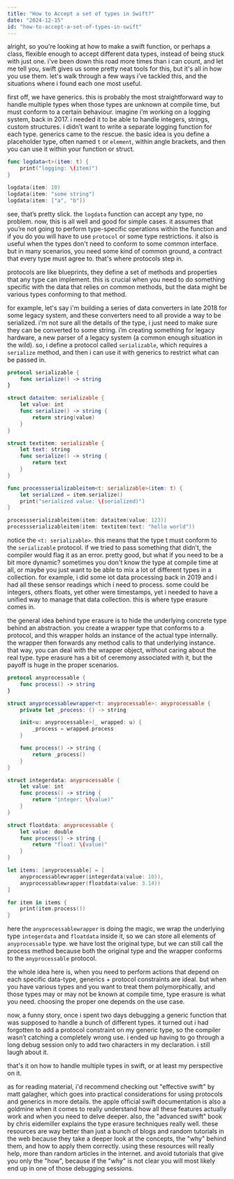 ```yaml
---
title: "How to Accept a set of types in Swift?"
date: "2024-12-15"
id: "how-to-accept-a-set-of-types-in-swift"
---
```


alright, so you're looking at how to make a swift function, or perhaps a class, flexible enough to accept different data types, instead of being stuck with just one. i've been down this road more times than i can count, and let me tell you, swift gives us some pretty neat tools for this, but it's all in how you use them. let's walk through a few ways i’ve tackled this, and the situations where i found each one most useful.

first off, we have generics. this is probably the most straightforward way to handle multiple types when those types are unknown at compile time, but must conform to a certain behaviour. imagine i’m working on a logging system, back in 2017. i needed it to be able to handle integers, strings, custom structures. i didn’t want to write a separate logging function for each type. generics came to the rescue. the basic idea is you define a placeholder type, often named `t` or `element`, within angle brackets, and then you can use it within your function or struct.

```swift
func logdata<t>(item: t) {
    print("logging: \(item)")
}

logdata(item: 10)
logdata(item: "some string")
logdata(item: ["a", "b"])
```

see, that’s pretty slick. the `logdata` function can accept any type, no problem. now, this is all well and good for simple cases. it assumes that you’re not going to perform type-specific operations within the function and if you do you will have to use `protocol` or some type restrictions. it also is useful when the types don't need to conform to some common interface. but in many scenarios, you need some kind of common ground, a contract that every type must agree to. that's where protocols step in.

protocols are like blueprints, they define a set of methods and properties that any type can implement. this is crucial when you need to do something specific with the data that relies on common methods, but the data might be various types conforming to that method.

for example, let's say i'm building a series of data converters in late 2018 for some legacy system, and these converters need to all provide a way to be serialized. i'm not sure all the details of the type, i just need to make sure they can be converted to some string. i’m creating something for legacy hardware, a new parser of a legacy system (a common enough situation in the wild). so, i define a protocol called `serializable`, which requires a `serialize` method, and then i can use it with generics to restrict what can be passed in.

```swift
protocol serializable {
    func serialize() -> string
}

struct dataitem: serializable {
    let value: int
    func serialize() -> string {
        return string(value)
    }
}

struct textitem: serializable {
    let text: string
    func serialize() -> string {
        return text
    }
}

func processserializableitem<t: serializable>(item: t) {
    let serialized = item.serialize()
    print("serialized value: \(serialized)")
}

processserializableitem(item: dataitem(value: 123))
processserializableitem(item: textitem(text: "hello world"))
```

notice the `<t: serializable>`. this means that the type t must conform to the `serializable` protocol. if we tried to pass something that didn’t, the compiler would flag it as an error. pretty good, but what if you need to be a bit more dynamic? sometimes you don't know the type at compile time at all, or maybe you just want to be able to mix a lot of different types in a collection. for example, i did some iot data processing back in 2019 and i had all these sensor readings which i need to process. some could be integers, others floats, yet other were timestamps, yet i needed to have a unified way to manage that data collection. this is where type erasure comes in.

the general idea behind type erasure is to hide the underlying concrete type behind an abstraction. you create a wrapper type that conforms to a protocol, and this wrapper holds an instance of the actual type internally. the wrapper then forwards any method calls to that underlying instance. that way, you can deal with the wrapper object, without caring about the real type. type erasure has a bit of ceremony associated with it, but the payoff is huge in the proper scenarios.

```swift
protocol anyprocessable {
    func process() -> string
}

struct anyprocessablewrapper<t: anyprocessable>: anyprocessable {
    private let _process: () -> string

    init<u: anyprocessable>(_ wrapped: u) {
        _process = wrapped.process
    }

    func process() -> string {
        return _process()
    }
}

struct integerdata: anyprocessable {
    let value: int
    func process() -> string {
        return "integer: \(value)"
    }
}

struct floatdata: anyprocessable {
    let value: double
    func process() -> string {
        return "float: \(value)"
    }
}

let items: [anyprocessable] = [
    anyprocessablewrapper(integerdata(value: 10)),
    anyprocessablewrapper(floatdata(value: 3.14))
]

for item in items {
    print(item.process())
}
```

here the `anyprocessablewrapper` is doing the magic, we wrap the underlying type `integerdata` and `floatdata` inside it, so we can store all elements of `anyprocessable` type. we have lost the original type, but we can still call the process method because both the original type and the wrapper conforms to the `anyprocessable` protocol.

the whole idea here is, when you need to perform actions that depend on each specific data-type, generics + protocol constraints are ideal. but when you have various types and you want to treat them polymorphically, and those types may or may not be known at compile time, type erasure is what you need. choosing the proper one depends on the use case.

now, a funny story, once i spent two days debugging a generic function that was supposed to handle a bunch of different types. it turned out i had forgotten to add a protocol constraint on my generic type, so the compiler wasn’t catching a completely wrong use. i ended up having to go through a long debug session only to add two characters in my declaration. i still laugh about it.

that's it on how to handle multiple types in swift, or at least my perspective on it.

as for reading material, i'd recommend checking out "effective swift" by matt galagher, which goes into practical considerations for using protocols and generics in more details. the apple official swift documentation is also a goldmine when it comes to really understand how all these features actually work and when you need to delve deeper. also, the "advanced swift" book by chris eidemiller explains the type erasure techniques really well. these resources are way better than just a bunch of blogs and random tutorials in the web because they take a deeper look at the concepts, the "why" behind them, and how to apply them correctly. using these resources will really help, more than random articles in the internet. and avoid tutorials that give you only the "how", because if the "why" is not clear you will most likely end up in one of those debugging sessions.
